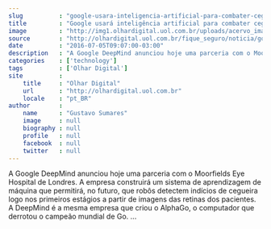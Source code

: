 ```yaml
---
slug          : "google-usara-inteligencia-artificial-para-combater-cegueira"
title         : "Google usará inteligência artificial para combater cegueira"
image         : "http://img1.olhardigital.uol.com.br/uploads/acervo_imagens/2016/07/20160705095120_660_420.jpg"
source        : "http://olhardigital.uol.com.br/fique_seguro/noticia/google-usara-inteligencia-artificial-para-combater-cegueira/59965"
date          : "2016-07-05T09:07:00-03:00"
description   : "A Google DeepMind anunciou hoje uma parceria com o Moorfields Eye Hospital de Londres. A empresa construirá um sistema de aprendizagem de máquina que permitirá, no futuro, que robôs detectem indícios de cegueira logo nos primeiros estágios a partir de imagens das retinas dos pacientes. A DeepMind é a mesma empresa que criou o AlphaGo, o computador que derrotou o campeão mundial de Go. ..."
categories    : ['technology']
tags          : ['Olhar Digital']
site          :
    title     : "Olhar Digital"
    url       : "http://olhardigital.uol.com.br"
    locale    : "pt_BR"
author        :
    name      : "Gustavo Sumares"
    image     : null
    biography : null
    profile   : null
    facebook  : null
    twitter   : null
---
```


A Google DeepMind anunciou hoje uma parceria com o Moorfields Eye Hospital de Londres. A empresa construirá um sistema de aprendizagem de máquina que permitirá, no futuro, que robôs detectem indícios de cegueira logo nos primeiros estágios a partir de imagens das retinas dos pacientes. A DeepMind é a mesma empresa que criou o AlphaGo, o computador que derrotou o campeão mundial de Go. ...
